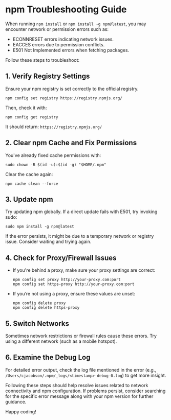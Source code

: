 # npm Troubleshooting Guide

When running `npm install` or `npm install -g npm@latest`, you may encounter network or permission errors such as:

- ECONNRESET errors indicating network issues.
- EACCES errors due to permission conflicts.
- E501 Not Implemented errors when fetching packages.

Follow these steps to troubleshoot:

## 1. Verify Registry Settings
Ensure your npm registry is set correctly to the official registry.
```
npm config set registry https://registry.npmjs.org/
```
Then, check it with:
```
npm config get registry
```
It should return: `https://registry.npmjs.org/`

## 2. Clear npm Cache and Fix Permissions
You've already fixed cache permissions with:
```
sudo chown -R $(id -u):$(id -g) "$HOME/.npm"
```
Clear the cache again:
```
npm cache clean --force
```

## 3. Update npm
Try updating npm globally. If a direct update fails with E501, try invoking sudo:
```
sudo npm install -g npm@latest
```
If the error persists, it might be due to a temporary network or registry issue. Consider waiting and trying again.

## 4. Check for Proxy/Firewall Issues
- If you're behind a proxy, make sure your proxy settings are correct:
  ```
  npm config set proxy http://your-proxy.com:port
  npm config set https-proxy http://your-proxy.com:port
  ```
- If you’re not using a proxy, ensure these values are unset:
  ```
  npm config delete proxy
  npm config delete https-proxy
  ```

## 5. Switch Networks
Sometimes network restrictions or firewall rules cause these errors. Try using a different network (such as a mobile hotspot).

## 6. Examine the Debug Log
For detailed error output, check the log file mentioned in the error (e.g., `/Users/cjacobson/.npm/_logs/<timestamp>-debug-0.log`) to get more insight.

Following these steps should help resolve issues related to network connectivity and npm configuration. If problems persist, consider searching for the specific error message along with your npm version for further guidance.

Happy coding!
